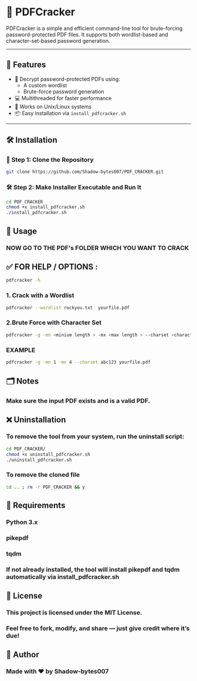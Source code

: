 # 🔐 PDFCracker

PDFCracker is a simple and efficient command-line tool for brute-forcing password-protected PDF files. It supports both wordlist-based and character-set-based password generation.

---

## 🚀 Features

- 🔑 Decrypt password-protected PDFs using:
  - A custom wordlist
  - Brute-force password generation
- 💻 Multithreaded for faster performance
- 🧰 Works on Unix/Linux systems
- 📦 Easy installation via `install_pdfcracker.sh`

---

## 🛠 Installation



### 🔧 Step 1: Clone the Repository


```bash
git clone https://github.com/Shadow-bytes007/PDF_CRACKER.git
 ```


### 🛠 Step 2: Make Installer Executable and Run It 


```bash
cd PDF_CRACKER
chmod +x install_pdfcracker.sh
./install_pdfcracker.sh
```

## 🚀 Usage



### NOW GO TO THE PDF's FOLDER WHICH YOU WANT TO CRACK

## ✅ FOR HELP / OPTIONS :
```bash
pdfcracker -h
```

### 1. Crack with a Wordlist
```bash
pdfcracker --wordlist rockyou.txt  yourfile.pdf
```

### 2.Brute Force with Character Set
```bash
pdfcracker -g -mn <minium length > -mx <max length > --charset <charactersets to generate > <yOur file.pdf >
```
### EXAMPLE
```bash
pdfcracker -g -mn 1 -mx 4 --charset abc123 yourfile.pdf
```




## 🗂 Notes

### Make sure the input PDF exists and is a valid PDF.

## ❌ Uninstallation
### To remove the tool from your system, run the uninstall script:

```bash
cd PDF_CRACKER/
chmod +x uninstall_pdfcracker.sh
./uninstall_pdfcracker.sh
```

### To remove the cloned file 

```bash
cd .. ; rm -r PDF_CRACKER && y  
```

## 🧰 Requirements
### Python 3.x

### pikepdf

### tqdm

### If not already installed, the tool will install pikepdf and tqdm automatically via install_pdfcracker.sh

##

## 🪪 License
### This project is licensed under the MIT License.
### Feel free to fork, modify, and share — just give credit where it’s due!

##


## 🙌 Author
### Made with ❤️ by Shadow-bytes007